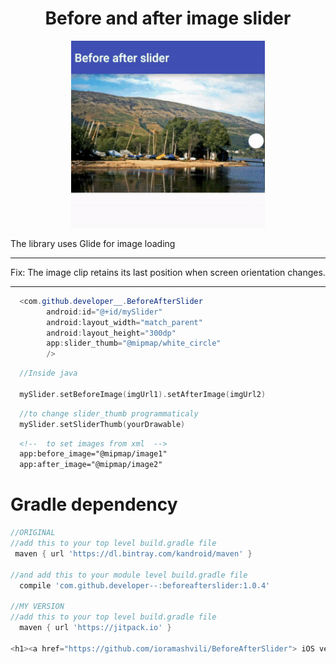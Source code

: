 # <h1 align="center">Before and after image slider</h1>
<p align="center">
  <img src="before-after-slider.gif"/>
</p>
The library uses Glide for image loading

---------------------------------------------------------

Fix: The image clip retains its last position when screen orientation changes.

---------------------------------------------------------

```java
  <com.github.developer__.BeforeAfterSlider
        android:id="@+id/mySlider"
        android:layout_width="match_parent"
        android:layout_height="300dp"
        app:slider_thumb="@mipmap/white_circle" 
        />
```

```kotlin
  //Inside java
  
  mySlider.setBeforeImage(imgUrl1).setAfterImage(imgUrl2)  
```

```kotlin
  //to change slider_thumb programmaticaly
  mySlider.setSliderThumb(yourDrawable)
```

```xml  
  <!--  to set images from xml  -->
  app:before_image="@mipmap/image1"
  app:after_image="@mipmap/image2"
```

<h1>Gradle dependency</h1>

```groovy        
//ORIGINAL
//add this to your top level build.gradle file
 maven { url 'https://dl.bintray.com/kandroid/maven' }
 
//and add this to your module level build.gradle file
  compile 'com.github.developer--:beforeafterslider:1.0.4'
  
//MY VERSION
//add this to your top level build.gradle file
  maven { url 'https://jitpack.io' }

<h1><a href="https://github.com/ioramashvili/BeforeAfterSlider"> iOS version</a> </h1>
